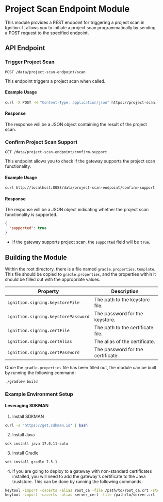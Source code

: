 # Project Scan Endpoint Module

This module provides a REST endpoint for triggering a project scan in Ignition. It allows you to initiate a project scan programmatically by sending a POST request to the specified endpoint.

## API Endpoint

### Trigger Project Scan

`POST /data/project-scan-endpoint/scan`

This endpoint triggers a project scan when called.

#### Example Usage

```sh
curl -X POST -H "Content-Type: application/json" https://project-scan.localtest.me/data/project-scan-endpoint/scan
```

#### Response

The response will be a JSON object containing the result of the project scan.

### Confirm Project Scan Support

`GET /data/project-scan-endpoint/confirm-support`

This endpoint allows you to check if the gateway supports the project scan functionality.

#### Example Usage

```sh
curl http://localhost:8088/data/project-scan-endpoint/confirm-support
```

#### Response

The response will be a JSON object indicating whether the project scan functionality is supported.

```json
{
  "supported": true
}
```

- If the gateway supports project scan, the `supported` field will be `true`.

## Building the Module

Within the root directory, there is a file named `gradle.properties.template`. This file should be copied to `gradle.properties`, and the properties within it should be filled out with the appropriate values.

| Property | Description |
| -------- | ----------- |
| `ignition.signing.keystoreFile` | The path to the keystore file. |
| `ignition.signing.keystorePassword` | The password for the keystore. |
| `ignition.signing.certFile` | The path to the certificate file. |
| `ignition.signing.certAlias` | The alias of the certificate. |
| `ignition.signing.certPassword` | The password for the certificate. |

Once the `gradle.properties` file has been filled out, the module can be built by running the following command:

```sh
./gradlew build
```

### Example Environment Setup

#### Leveraging SDKMAN

1. Install SDKMAN

```sh
curl -s "https://get.sdkman.io" | bash
```

2. Install Java

```sh
sdk install java 17.0.11-zulu
```

3. Install Gradle

```sh
sdk install gradle 7.5.1
```

4. If you are going to deploy to a gateway with non-standard certificates installed, you will need to add the gateway's certificate to the Java truststore. This can be done by running the following commands:

```sh
keytool -import -cacerts -alias root_ca -file /path/to/root_ca.crt -storepass changeit
keytool -import -cacerts -alias server_cert -file /path/to/server.crt -storepass changeit
```